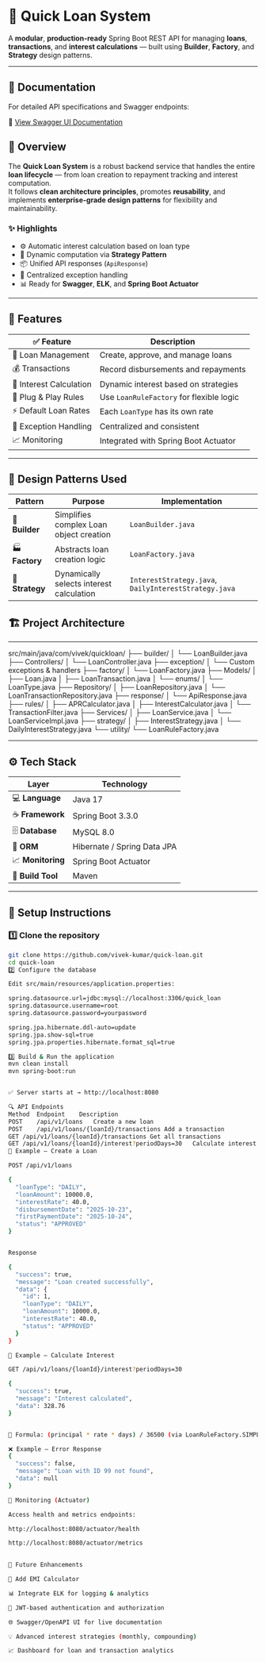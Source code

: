 # 💸 Quick Loan System

A **modular**, **production-ready** Spring Boot REST API for managing **loans**, **transactions**, and **interest calculations** — built using **Builder**, **Factory**, and **Strategy** design patterns.

---
## 📄 Documentation

For detailed API specifications and Swagger endpoints:

📘 [View Swagger UI Documentation](Swagger%20UI.pdf)
## 🧭 Overview

The **Quick Loan System** is a robust backend service that handles the entire **loan lifecycle** — from loan creation to repayment tracking and interest computation.  
It follows **clean architecture principles**, promotes **reusability**, and implements **enterprise-grade design patterns** for flexibility and maintainability.

### ✨ Highlights

- ⚙️ Automatic interest calculation based on loan type  
- 🧮 Dynamic computation via **Strategy Pattern**  
- 📦 Unified API responses (`ApiResponse`)  
- 🧰 Centralized exception handling  
- 📊 Ready for **Swagger**, **ELK**, and **Spring Boot Actuator**

---

## 🎯 Features

| ✅ Feature | Description |
|------------|-------------|
| 🏦 Loan Management | Create, approve, and manage loans |
| 💰 Transactions | Record disbursements and repayments |
| 🧮 Interest Calculation | Dynamic interest based on strategies |
| 🔄 Plug & Play Rules | Use `LoanRuleFactory` for flexible logic |
| ⚡ Default Loan Rates | Each `LoanType` has its own rate |
| 🧩 Exception Handling | Centralized and consistent |
| 📈 Monitoring | Integrated with Spring Boot Actuator |

---

## 🧠 Design Patterns Used

| Pattern | Purpose | Implementation |
|----------|----------|----------------|
| 🧱 **Builder** | Simplifies complex Loan object creation | `LoanBuilder.java` |
| 🏭 **Factory** | Abstracts loan creation logic | `LoanFactory.java` |
| 🧮 **Strategy** | Dynamically selects interest calculation | `InterestStrategy.java`, `DailyInterestStrategy.java` |

## 🏗️ Project Architecture

---
src/main/java/com/vivek/quickloan/
├── builder/
│ └── LoanBuilder.java
├── Controllers/
│ └── LoanController.java
├── exception/
│ └── Custom exceptions & handlers
├── factory/
│ └── LoanFactory.java
├── Models/
│ ├── Loan.java
│ ├── LoanTransaction.java
│ └── enums/
│ └── LoanType.java
├── Repository/
│ ├── LoanRepository.java
│ └── LoanTransactionRepository.java
├── response/
│ └── ApiResponse.java
├── rules/
│ ├── APRCalculator.java
│ ├── InterestCalculator.java
│ └── TransactionFilter.java
├── Services/
│ ├── LoanService.java
│ └── LoanServiceImpl.java
├── strategy/
│ ├── InterestStrategy.java
│ └── DailyInterestStrategy.java
└── utility/
└── LoanRuleFactory.java

---

## ⚙️ Tech Stack

| Layer | Technology |
|-------|-------------|
| 💻 **Language** | Java 17 |
| ☕ **Framework** | Spring Boot 3.3.0 |
| 🗄️ **Database** | MySQL 8.0 |
| 🧩 **ORM** | Hibernate / Spring Data JPA |
| 📈 **Monitoring** | Spring Boot Actuator |
| 🧰 **Build Tool** | Maven |

---

## 🚀 Setup Instructions

### 1️⃣ Clone the repository

```bash
git clone https://github.com/vivek-kumar/quick-loan.git
cd quick-loan
2️⃣ Configure the database

Edit src/main/resources/application.properties:

spring.datasource.url=jdbc:mysql://localhost:3306/quick_loan
spring.datasource.username=root
spring.datasource.password=yourpassword

spring.jpa.hibernate.ddl-auto=update
spring.jpa.show-sql=true
spring.jpa.properties.hibernate.format_sql=true

3️⃣ Build & Run the application
mvn clean install
mvn spring-boot:run


✅ Server starts at → http://localhost:8080

🔍 API Endpoints
Method	Endpoint	Description
POST	/api/v1/loans	Create a new loan
POST	/api/v1/loans/{loanId}/transactions	Add a transaction
GET	/api/v1/loans/{loanId}/transactions	Get all transactions
GET	/api/v1/loans/{loanId}/interest?periodDays=30	Calculate interest
🧾 Example — Create a Loan

POST /api/v1/loans

{
  "loanType": "DAILY",
  "loanAmount": 10000.0,
  "interestRate": 40.0,
  "disbursementDate": "2025-10-23",
  "firstPaymentDate": "2025-10-24",
  "status": "APPROVED"
}


Response

{
  "success": true,
  "message": "Loan created successfully",
  "data": {
    "id": 1,
    "loanType": "DAILY",
    "loanAmount": 10000.0,
    "interestRate": 40.0,
    "status": "APPROVED"
  }
}

🧮 Example — Calculate Interest

GET /api/v1/loans/{loanId}/interest?periodDays=30

{
  "success": true,
  "message": "Interest calculated",
  "data": 328.76
}


📘 Formula: (principal * rate * days) / 36500 (via LoanRuleFactory.SIMPLE_INTEREST)

❌ Example — Error Response
{
  "success": false,
  "message": "Loan with ID 99 not found",
  "data": null
}

🧾 Monitoring (Actuator)

Access health and metrics endpoints:

http://localhost:8080/actuator/health

http://localhost:8080/actuator/metrics

 
📘 Future Enhancements

🧮 Add EMI Calculator

📊 Integrate ELK for logging & analytics

🔐 JWT-based authentication and authorization

🌐 Swagger/OpenAPI UI for live documentation

💡 Advanced interest strategies (monthly, compounding)

📈 Dashboard for loan and transaction analytics
